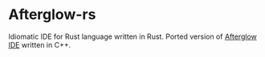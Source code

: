 # Afterglow-rs
Idiomatic IDE for Rust language written in Rust. Ported version of [Afterglow IDE](https://github.com/krre/afterglow) written in C++.
